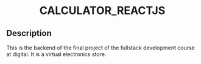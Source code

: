 <h1 align="center">
CALCULATOR_REACTJS</h1>
<h2>Description</h2>
<p>
This is the backend of the final project of the fullstack development course at digital. It is a virtual electronics store.
</p>
